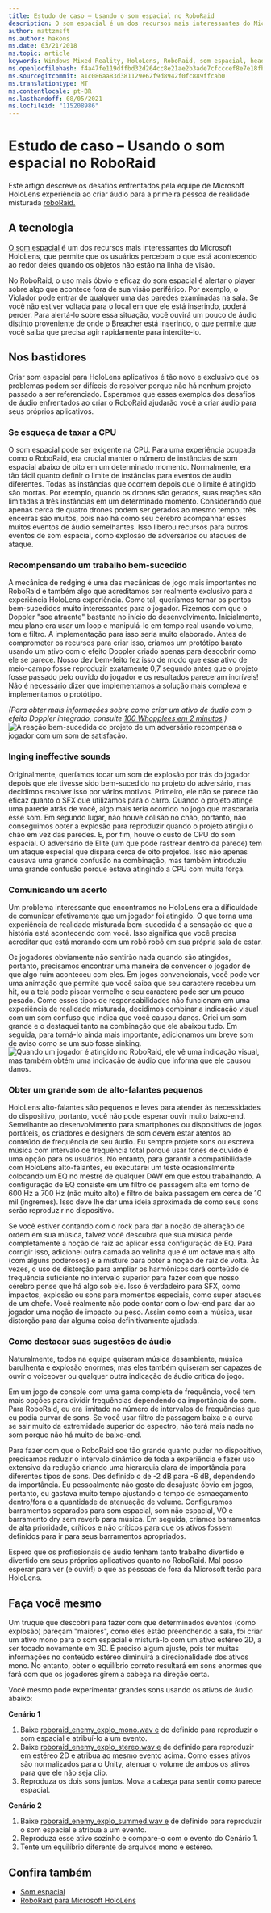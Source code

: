 ```yaml
---
title: Estudo de caso – Usando o som espacial no RoboRaid
description: O som espacial é um dos recursos mais interessantes do Microsoft HoloLens, que permite que os usuários percebam o que está acontecendo ao redor deles quando os objetos estão fora de vista.
author: mattzmsft
ms.author: hakons
ms.date: 03/21/2018
ms.topic: article
keywords: Windows Mixed Reality, HoloLens, RoboRaid, som espacial, headset de realidade misturada, headset de realidade misturada do Windows, headset de realidade virtual, HoloLens, MRTK, Toolkit realidade misturada, cpu
ms.openlocfilehash: f4a47fe119dffbd32d264cc8e21ae2b3ade7cfcccef8e7e18fbb4491783d0542
ms.sourcegitcommit: a1c086aa83d381129e62f9d8942f0fc889ffcab0
ms.translationtype: MT
ms.contentlocale: pt-BR
ms.lasthandoff: 08/05/2021
ms.locfileid: "115208986"
---
```

# <a name="case-study---using-spatial-sound-in-roboraid"></a>Estudo de caso – Usando o som espacial no RoboRaid

Este artigo descreve os desafios enfrentados pela equipe de Microsoft HoloLens experiência ao criar áudio para a primeira pessoa de realidade misturada [roboRaid.](https://www.microsoft.com/p/roboraid/9nblggh5fv3j)

## <a name="the-tech"></a>A tecnologia

[O som espacial](spatial-sound.md) é um dos recursos mais interessantes do Microsoft HoloLens, que permite que os usuários percebam o que está acontecendo ao redor deles quando os objetos não estão na linha de visão.

No RoboRaid, o uso mais óbvio e eficaz do som espacial é alertar o player sobre algo que acontece fora de sua visão periférico. Por exemplo, o Violador pode entrar de qualquer uma das paredes examinadas na sala. Se você não estiver voltada para o local em que ele está inserindo, poderá perder. Para alertá-lo sobre essa situação, você ouvirá um pouco de áudio distinto proveniente de onde o Breacher está inserindo, o que permite que você saiba que precisa agir rapidamente para interdite-lo.

## <a name="behind-the-scenes"></a>Nos bastidores

Criar som espacial para HoloLens aplicativos é tão novo e exclusivo que os problemas podem ser difíceis de resolver porque não há nenhum projeto passado a ser referenciado. Esperamos que esses exemplos dos desafios de áudio enfrentados ao criar o RoboRaid ajudarão você a criar áudio para seus próprios aplicativos.

### <a name="be-mindful-of-taxing-the-cpu"></a>Se esqueça de taxar a CPU

O som espacial pode ser exigente na CPU. Para uma experiência ocupada como o RoboRaid, era crucial manter o número de instâncias de som espacial abaixo de oito em um determinado momento. Normalmente, era tão fácil quanto definir o limite de instâncias para eventos de áudio diferentes. Todas as instâncias que ocorrem depois que o limite é atingido são mortas. Por exemplo, quando os drones são gerados, suas reações são limitadas a três instâncias em um determinado momento. Considerando que apenas cerca de quatro drones podem ser gerados ao mesmo tempo, três encerras são muitos, pois não há como seu cérebro acompanhar esses muitos eventos de áudio semelhantes. Isso liberou recursos para outros eventos de som espacial, como explosão de adversários ou ataques de ataque.

### <a name="rewarding-a-successful-dodge"></a>Recompensando um trabalho bem-sucedido

A mecânica de redging é uma das mecânicas de jogo mais importantes no RoboRaid e também algo que acreditamos ser realmente exclusivo para a experiência HoloLens experiência. Como tal, queríamos tornar os pontos bem-sucedidos muito interessantes para o jogador. Fizemos com que o Doppler "soe atraente" bastante no início do desenvolvimento. Inicialmente, meu plano era usar um loop e manipulá-lo em tempo real usando volume, tom e filtro. A implementação para isso seria muito elaborado. Antes de comprometer os recursos para criar isso, criamos um protótipo barato usando um ativo com o efeito Doppler criado apenas para descobrir como ele se parece. Nosso dev bem-feito fez isso de modo que esse ativo de meio-campo fosse reproduzir exatamente 0,7 segundo antes que o projeto fosse passado pelo ouvido do jogador e os resultados pareceram incríveis! Não é necessário dizer que implementamos a solução mais complexa e implementamos o protótipo.

*(Para obter mais informações sobre como criar um ativo de áudio com o efeito Doppler integrado, consulte [100 Whopplees em 2 minutos](http://designingsound.org/2010/02/26/charles-deenen-special-100-whooshes-in-2-minutes/).)* 
<br>
![A reação bem-sucedida do projeto de um adversário recompensa o jogador com um som de satisfação.](images/successful-dodge-roboraid-500px.jpg)

### <a name="ditching-ineffective-sounds"></a>Inging ineffective sounds

Originalmente, queríamos tocar um som de explosão por trás do jogador depois que ele tivesse sido bem-sucedido no projeto do adversário, mas decidimos resolver isso por vários motivos. Primeiro, ele não se parece tão eficaz quanto o SFX que utilizamos para o carro. Quando o projeto atinge uma parede atrás de você, algo mais teria ocorrido no jogo que mascararia esse som. Em segundo lugar, não houve colisão no chão, portanto, não conseguimos obter a explosão para reproduzir quando o projeto atingiu o chão em vez das paredes. E, por fim, houve o custo de CPU do som espacial. O adversário de Elite (um que pode rastrear dentro da parede) tem um ataque especial que dispara cerca de oito projetos. Isso não apenas causava uma grande confusão na combinação, mas também introduziu uma grande confusão porque estava atingindo a CPU com muita força.

### <a name="communicating-a-hit"></a>Comunicando um acerto

Um problema interessante que encontramos no HoloLens era a dificuldade de comunicar efetivamente que um jogador foi atingido. O que torna uma experiência de realidade misturada bem-sucedida é a sensação de que a história está acontecendo com você. Isso significa que você precisa acreditar que está morando com um robô robô em sua própria sala de estar.

Os jogadores obviamente não sentirão nada quando são atingidos, portanto, precisamos encontrar uma maneira de convencer o jogador de que algo ruim aconteceu com eles. Em jogos convencionais, você pode ver uma animação que permite que você saiba que seu caractere recebeu um hit, ou a tela pode piscar vermelho e seu caractere pode ser um pouco pesado. Como esses tipos de responsabilidades não funcionam em uma experiência de realidade misturada, decidimos combinar a indicação visual com um som confuso que indica que você causou danos. Criei um som grande e o destaquei tanto na combinação que ele abaixou tudo. Em seguida, para torná-lo ainda mais importante, adicionamos um breve som de aviso como se um sub fosse sinking. 
<br>
![Quando um jogador é atingido no RoboRaid, ele vê uma indicação visual, mas também obtém uma indicação de áudio que informa que ele causou danos.](images/player-hit-roboraid-500px.jpg)

### <a name="getting-big-sound-from-small-speakers"></a>Obter um grande som de alto-falantes pequenos

HoloLens alto-falantes são pequenos e leves para atender às necessidades do dispositivo, portanto, você não pode esperar ouvir muito baixo-end. Semelhante ao desenvolvimento para smartphones ou dispositivos de jogos portáteis, os criadores e designers de som devem estar atentos ao conteúdo de frequência de seu áudio. Eu sempre projete sons ou escreva música com intervalo de frequência total porque usar fones de ouvido é uma opção para os usuários. No entanto, para garantir a compatibilidade com HoloLens alto-falantes, eu executarei um teste ocasionalmente colocando um EQ no mestre de qualquer DAW em que estou trabalhando. A configuração de EQ consiste em um filtro de passagem alta em torno de 600 Hz a 700 Hz (não muito alto) e filtro de baixa passagem em cerca de 10 mil (íngremes). Isso deve lhe dar uma ideia aproximada de como seus sons serão reproduzir no dispositivo.

Se você estiver contando com o rock para dar a noção de alteração de ordem em sua música, talvez você descubra que sua música perde completamente a noção de raiz ao aplicar essa configuração de EQ. Para corrigir isso, adicionei outra camada ao velinha que é um octave mais alto (com alguns poderosos) e a misture para obter a noção de raiz de volta. Às vezes, o uso de distorção para ampliar os harmônicos dará conteúdo de frequência suficiente no intervalo superior para fazer com que nosso cérebro pense que há algo sob ele. Isso é verdadeiro para SFX, como impactos, explosão ou sons para momentos especiais, como super ataques de um chefe. Você realmente não pode contar com o low-end para dar ao jogador uma noção de impacto ou peso. Assim como com a música, usar distorção para dar alguma coisa definitivamente ajudada.

### <a name="making-your-audio-cues-stand-out"></a>Como destacar suas sugestões de áudio

Naturalmente, todos na equipe quiseram música desambiente, música barulhenta e explosão enormes; mas eles também quiseram ser capazes de ouvir o voiceover ou qualquer outra indicação de áudio crítica do jogo.

Em um jogo de console com uma gama completa de frequência, você tem mais opções para dividir frequências dependendo da importância do som. Para RoboRaid, eu era limitado no número de intervalos de frequências que eu podia curvar de sons. Se você usar filtro de passagem baixa e a curva se sair muito da extremidade superior do espectro, não terá mais nada no som porque não há muito de baixo-end.

Para fazer com que o RoboRaid soe tão grande quanto puder no dispositivo, precisamos reduzir o intervalo dinâmico de toda a experiência e fazer uso extensivo da redução criando uma hierarquia clara de importância para diferentes tipos de sons. Des definido o de -2 dB para -6 dB, dependendo da importância. Eu pessoalmente não gosto de desajuste óbvio em jogos, portanto, eu gastava muito tempo ajustando o tempo de esmaeçamento dentro/fora e a quantidade de atenuação de volume. Configuramos barramentos separados para som espacial, som não espacial, VO e barramento dry sem reverb para música. Em seguida, criamos barramentos de alta prioridade, críticos e não críticos para que os ativos fossem definidos para ir para seus barramentos apropriados.

Espero que os profissionais de áudio tenham tanto trabalho divertido e divertido em seus próprios aplicativos quanto no RoboRaid. Mal posso esperar para ver (e ouvir!) o que as pessoas de fora da Microsoft terão para HoloLens.

## <a name="do-it-yourself"></a>Faça você mesmo

Um truque que descobri para fazer com que determinados eventos (como explosão) pareçam "maiores", como eles estão preenchendo a sala, foi criar um ativo mono para o som espacial e misturá-lo com um ativo estéreo 2D, a ser tocado novamente em 3D. É preciso algum ajuste, pois ter muitas informações no conteúdo estéreo diminuirá a direcionalidade dos ativos mono. No entanto, obter o equilíbrio correto resultará em sons enormes que fará com que os jogadores girem a cabeça na direção certa.

Você mesmo pode experimentar grandes sons usando os ativos de áudio abaixo:

**Cenário 1**
1. Baixe [roboraid_enemy_explo_mono.wav e](images/roboraid-enemy-explo-mono.wav) de definido para reproduzir o som espacial e atribuí-lo a um evento.
2. Baixe [roboraid_enemy_explo_stereo.wav e](images/roboraid-enemy-explo-stereo.wav) de definido para reproduzir em estéreo 2D e atribua ao mesmo evento acima. Como esses ativos são normalizados para o Unity, atenuar o volume de ambos os ativos para que ele não seja clip.
3. Reproduza os dois sons juntos. Mova a cabeça para sentir como parece espacial.

**Cenário 2**
1. Baixe [roboraid_enemy_explo_summed.wav e](images/roboraid-enemy-explo-summed.wav) de definido para reproduzir o som espacial e atribua a um evento.
2. Reproduza esse ativo sozinho e compare-o com o evento do Cenário 1.
3. Tente um equilíbrio diferente de arquivos mono e estéreo.

## <a name="see-also"></a>Confira também

* [Som espacial](spatial-sound.md)
* [RoboRaid para Microsoft HoloLens](https://www.microsoft.com/p/roboraid/9nblggh5fv3j)
